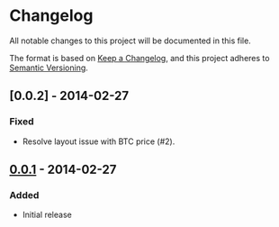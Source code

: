 # Changelog

All notable changes to this project will be documented in this file.

The format is based on [Keep a Changelog](https://keepachangelog.com/en/1.1.0/),
and this project adheres to
[Semantic Versioning](https://semver.org/spec/v2.0.0.html).

## [0.0.2] - 2014-02-27

### Fixed

- Resolve layout issue with BTC price (#2).

## [0.0.1] - 2014-02-27

### Added

- Initial release

[0.0.1]: https://github.com/shapeshed/wenmoon/releases/tag/0.0.1
